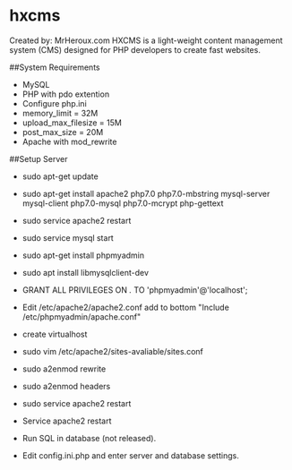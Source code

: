 # hxcms
Created by: MrHeroux.com
HXCMS is a light-weight content management system (CMS) designed for PHP developers to create fast websites.

##System Requirements
* MySQL
* PHP with pdo extention
* Configure php.ini
 * memory_limit = 32M
 * upload_max_filesize = 15M
 * post_max_size = 20M
 * Apache with mod_rewrite

##Setup Server
* sudo apt-get update
* sudo apt-get install apache2 php7.0 php7.0-mbstring mysql-server mysql-client php7.0-mysql php7.0-mcrypt php-gettext
* sudo service apache2 restart
* sudo service mysql start
* sudo apt-get install phpmyadmin
* sudo apt install libmysqlclient-dev


* GRANT ALL PRIVILEGES ON *.* TO 'phpmyadmin'@'localhost';
* Edit /etc/apache2/apache2.conf add to bottom "Include /etc/phpmyadmin/apache.conf"
* create virtualhost
* sudo vim /etc/apache2/sites-avaliable/sites.conf
* sudo a2enmod rewrite
* sudo a2enmod headers
* sudo service apache2 restart
* Service apache2 restart
* Run SQL in database (not released).
* Edit config.ini.php and enter server and database settings.
